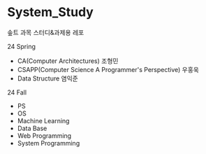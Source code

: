 # System_Study
솦트 과목 스터디&과제용 레포

24 Spring
- CA(Computer Architectures) 조형민
- CSAPP(Computer Science A Programmer's Perspective) 우홍욱
- Data Structure 염익준

24 Fall
- PS
- OS
- Machine Learning
- Data Base 
- Web Programming
- System Programming
